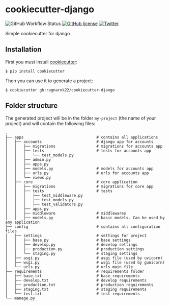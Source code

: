 # cookiecutter-django
![GitHub Workflow Status](https://img.shields.io/github/actions/workflow/status/ragnarok22/cookiecutter-django/cd.yml)
[![GitHub license](https://img.shields.io/github/license/ragnarok22/cookiecutter-django)](https://github.com/ragnarok22/cookiecutter-django/blob/master/LICENSE)
[![Twitter](https://img.shields.io/twitter/url?style=social&url=https%3A%2F%2Fgithub.com%2Fragnarok22%2Fcookiecutter-django)](https://twitter.com/intent/tweet?text=Wow:&url=https%3A%2F%2Fgithub.com%2Fragnarok22%2Fcookiecutter-django)

Simple cookiecutter for django

## Installation
First you must install [cookiecutter](https://cookiecutter.readthedocs.io/en/stable/installation.html):

    $ pip install cookiecutter

Then you can use it to generate a project:

    $ cookiecutter gh:ragnarok22/cookiecutter-django

## Folder structure
The generated project will be in the folder `my-project` (the name of your project) and will contain the following files:

    .
    ├── apps                                # contains all applications
    │   ├── accounts                        # django app for accounts
    │   │   ├── migrations                  # migrations for accounts app
    │   │   ├── tests                       # tests for accounts app
    │   │   │   └── test_models.py
    │   │   ├── admin.py
    │   │   ├── apps.py
    │   │   ├── models.py                   # models for accounts app
    │   │   ├── urls.py                     # urls for accounts app
    │   │   └── views.py
    │   ├── core                            # core application
    │   │   ├── migrations                  # migrations for core app
    │   │   ├── tests                       # tests
    │   │   │   ├── test_middleware.py
    │   │   │   ├── test_models.py
    │   │   │   ├── test_validators.py
    │   │   ├── apps.py
    │   │   ├── middleware                  # middlewares
    │   │   ├── models.py                   # basic models. Can be used by any application
    ├── config                              # contains all configuration files
    │   ├── settings                        # settings for project
    │   │   ├── base.py                     # base settings
    │   │   ├── develop.py                  # develop settings
    │   │   ├── production.py               # production settings
    │   │   └── staging.py                  # staging settings
    │   ├── asgi.py                         # asgi file (used by uvicorn)
    │   ├── wsgi.py                         # wsgi file (used by gunicorn)
    │   └── urls.py                         # urls main file
    ├── requirements                        # requirements folder
    │   ├── base.txt                        # base requirements
    │   ├── develop.txt                     # develop requirements
    │   ├── production.txt                  # production requirements
    │   ├── staging.txt                     # staging requirements
    │   └── test.txt                        # test requirements
    └── manage.py
